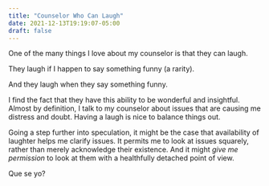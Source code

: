 ```yaml
---
title: "Counselor Who Can Laugh"
date: 2021-12-13T19:19:07-05:00
draft: false
---
```


One of the many things I love about my counselor is that they can laugh.

They laugh if I happen to say something funny (a rarity).

And they laugh when they say something funny.

I find the fact that they have this ability to be wonderful and insightful. Almost by definition, I talk to my counselor about issues that are causing me distress and doubt. Having a laugh is nice to balance things out.

Going a step further into speculation, it might be the case that availability of laughter helps me clarify issues. It permits me to look at issues squarely, rather than merely acknowledge their existence. And it might *give me permission* to look at them with a healthfully detached point of view.

Que se yo?
